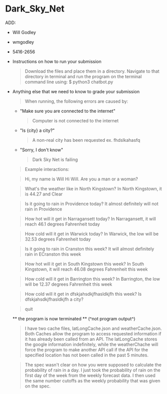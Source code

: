 # Dark_Sky_Net
ADD:
- Will Godley
- wmgodley
- 5416-2656
- Instructions on how to run your submission
  > Download the files and place them in a directory. Navigate to that directory
  in terminal and run the program on the terminal command line using:
  $ python3 chatbot.py

- Anything else that we need to know to grade your submission

  > When running, the following errors are caused by:
    - "Make sure you are connected to the internet"
      > Computer is not connected to the internet

    - "Is {city} a city?"
      > A non-real city has been requested ex. fhdslkahasfq

    - "Sorry, I don't know"
      > Dark Sky Net is failing

  > Example interactions:

    > Hi, my name is Will
    Hi Will. Are you a man or a woman?

    > What's the weather like in North Kingstown?
    In North Kingstown, it is 44.27 and Clear

    > Is it going to rain in Providence today?
    It almost definitely will not rain in Providence

    > How hot will it get in Narragansett today?
    In Narragansett, it will reach 46.1 degrees Fahrenheit today

    > How cold will it get in Warwick today?
    In Warwick, the low will be 32.53 degrees Fahrenheit today

    > Is it going to rain in Cranston this week?
    It will almost definitely rain in ECranston this week

    > How hot will it get in South Kingstown this week?
    In South Kingstown, it will reach 46.08 degrees Fahrenheit this week

    > How cold will it get in Barrington this week?
    In Barrington, the low will be 12.37 degrees Fahrenheit this week

    > How cold will it get in dfskjahsdkjfhasldkjfh this week?
    Is dfskjahsdkjfhasldkjfh a city?

    > quit

    ** the program is now terminated **
    (^not program output^)

  > I have two cache files, latLongCache.json and weatherCache.json. Both
  Caches allow the program to access requested information if it has already
  been called from an API. The latLongCache stores the google information
  indefinitely, while the weatherChache will force the program to make another
  API call if the API for the specified location has not been called in the
  past 5 minutes.

  > The spec wasn't clear on how you were supposed to calculate the probability of
  rain in a day. I just took the probability of rain on the first day of the
  week from the weekly forecast data. I then used the same number cutoffs as the
  weekly probability that was given on the spec.
